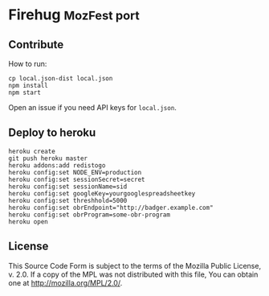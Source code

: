# Firehug <small>MozFest port</small>

## Contribute

How to run:

    cp local.json-dist local.json
    npm install
    npm start

Open an issue if you need API keys for `local.json`.

## Deploy to heroku

	heroku create
	git push heroku master
	heroku addons:add redistogo
	heroku config:set NODE_ENV=production
	heroku config:set sessionSecret=secret
	heroku config:set sessionName=sid
	heroku config:set googleKey=yourgooglespreadsheetkey
	heroku config:set threshhold=5000
	heroku config:set obrEndpoint="http://badger.example.com"
	heroku config:set obrProgram=some-obr-program
	heroku open

## License

This Source Code Form is subject to the terms of the Mozilla Public
License, v. 2.0. If a copy of the MPL was not distributed with this
file, You can obtain one at http://mozilla.org/MPL/2.0/.
